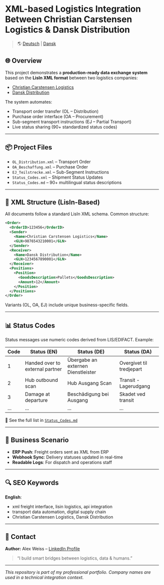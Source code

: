 # XML-based Logistics Integration Between Christian Carstensen Logistics & Dansk Distribution

> 🌎 [Deutsch](README.de.md) | [Dansk](README.da.md)

## 🌐 Overview

This project demonstrates a **production-ready data exchange system** based on the **LisIn XML format** between two logistics companies:

* [Christian Carstensen Logistics](https://www.carstensen.eu)
* [Dansk Distribution](https://www.danskdistribution.dk)

The system automates:

* Transport order transfer (OL – Distribution)
* Purchase order interface (OA – Procurement)
* Sub-segment transport instructions (EJ – Partial Transport)
* Live status sharing (90+ standardized status codes)

---

## 📦 Project Files

* `OL_Distribution.xml` – Transport Order
* `OA_Beschaffung.xml` – Purchase Order
* `EJ_Teilstrecke.xml` – Sub-Segment Instructions
* `Status_Codes.xml` – Shipment Status Updates
* `Status_Codes.md` – 90+ multilingual status descriptions

---

## 🧠 XML Structure (LisIn-Based)

All documents follow a standard LisIn XML schema. Common structure:

```xml
<Order>
  <OrderID>123456</OrderID>
  <Sender>
    <Name>Christian Carstensen Logistics</Name>
    <GLN>9876543210001</GLN>
  </Sender>
  <Receiver>
    <Name>Dansk Distribution</Name>
    <GLN>1234567890001</GLN>
  </Receiver>
  <Positions>
    <Position>
      <GoodsDescription>Pallets</GoodsDescription>
      <Amount>12</Amount>
    </Position>
  </Positions>
</Order>
```

Variants (OL, OA, EJ) include unique business-specific fields.

---

## 📊 Status Codes

Status messages use numeric codes derived from LIS/EDIFACT. Example:

| Code | Status (EN)                     | Status (DE)                        | Status (DA)              |
| ---- | ------------------------------- | ---------------------------------- | ------------------------ |
| 1    | Handed over to external partner | Übergabe an externen Dienstleister | Overgivet til tredjepart |
| 2    | Hub outbound scan               | Hub Ausgang Scan                   | Transit - Lagerudgang    |
| 3    | Damage at departure             | Beschädigung bei Ausgang           | Skadet ved transit       |
| ...  | ...                             | ...                                | ...                      |

📅 See the full list in [`Status_Codes.md`](./Status_Codes.md)

---

## 🌟 Business Scenario

* **ERP Push**: Freight orders sent as XML from ERP
* **Webhook Sync**: Delivery statuses updated in real-time
* **Readable Logs**: For dispatch and operations staff

---

## 🔍 SEO Keywords

**English**:

* xml freight interface, lisin logistics, api integration
* transport data automation, digital supply chain
* Christian Carstensen Logistics, Dansk Distribution

---

## 📩 Contact

**Author:** Alex Weiss – [LinkedIn Profile](https://www.linkedin.com/in/alex-weiss-a6483417b)

> “I build smart bridges between logistics, data & humans.”

---

*This repository is part of my professional portfolio. Company names are used in a technical integration context.*
